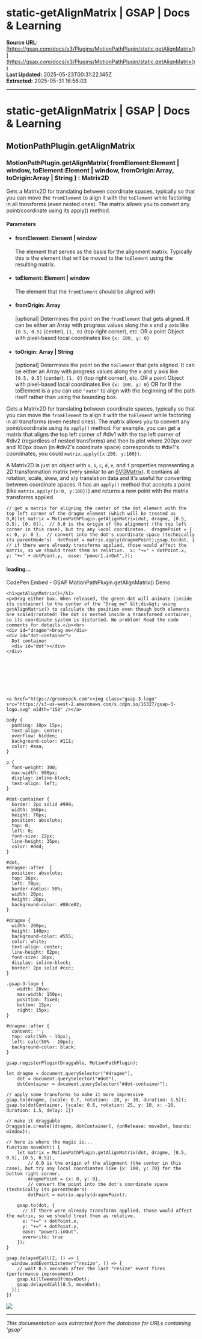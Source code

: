 # static-getAlignMatrix | GSAP | Docs & Learning

**Source URL:** [https://gsap.com/docs/v3/Plugins/MotionPathPlugin/static.getAlignMatrix()](https://gsap.com/docs/v3/Plugins/MotionPathPlugin/static.getAlignMatrix())  
**Last Updated:** 2025-05-23T00:31:22.145Z  
**Extracted:** 2025-05-31 16:56:03

---

# static-getAlignMatrix | GSAP | Docs & Learning

## MotionPathPlugin.getAlignMatrix

### MotionPathPlugin.getAlignMatrix( fromElement:Element | window, toElement:Element | window, fromOrigin:Array, toOrigin:Array | String ) : Matrix2D

Gets a Matrix2D for translating between coordinate spaces, typically so that you can move the `fromElement` to align it with the `toElement` while factoring in all transforms (even nested ones). The matrix allows you to convert any point/coordinate using its apply() method.

#### Parameters

*   #### **fromElement**: Element | window
    
    The element that serves as the basis for the alignment matrix. Typically this is the element that will be moved to the `toElement` using the resulting matrix.
    
*   #### **toElement**: Element | window
    
    The element that the `fromElement` should be aligned with
    
*   #### **fromOrigin**: Array
    
    \[optional\] Determines the point on the `fromElement` that gets aligned. It can be either an Array with progress values along the x and y axis like `[0.5, 0.5]` (center), `[1, 0]` (top right corner), etc. OR a point Object with pixel-based local coordinates like `{x: 100, y: 0}`
    
*   #### **toOrigin**: Array | String
    
    \[optional\] Determines the point on the `toElement` that gets aligned. It can be either an Array with progress values along the x and y axis like `[0.5, 0.5]` (center), `[1, 0]` (top right corner), etc. OR a point Object with pixel-based local coordinates like `{x: 100, y: 0}` OR for If the toElement is a <path> you can use `"auto"` to align with the beginning of the path itself rather than using the bounding box.
    

Gets a Matrix2D for translating between coordinate spaces, typically so that you can move the `fromElement` to align it with the `toElement` while factoring in all transforms (even nested ones). The matrix allows you to convert any point/coordinate using its `apply()` method. For example, you can get a matrix that aligns the top left corner of #div1 with the top left corner of #div2 (regardless of nested transforms) and then to plot where 200px over and 100px down (in #div2's coordinate space) corresponds to #div1's coordinates, you could `matrix.apply({x:200, y:100})`.

A Matrix2D is just an object with `a`, `b`, `c`, `d`, `e`, and `f` properties representing a 2D transformation matrix (very similar to an [SVGMatrix](https://developer.mozilla.org/en-US/docs/Web/API/SVGMatrix)). It contains all rotation, scale, skew, and x/y translation data and it's useful for converting between coordinate spaces. It has an `apply()` method that accepts a point (like `matrix.apply({x:0, y:100})`) and returns a new point with the matrix transforms applied.

```
// get a matrix for aligning the center of the dot element with the top left corner of the dragme element (which will be treated as 0,0)let matrix = MotionPathPlugin.getAlignMatrix(dot, dragme, [0.5, 0.5], [0, 0]),  // 0,0 is the origin of the alignment (the top left corner in this case), but try any local coordinates.  dragmePoint = { x: 0, y: 0 },  // convert into the dot's coordinate space (technically its parentNode's)  dotPoint = matrix.apply(dragmePoint);gsap.to(dot, {  // if there were already transforms applied, those would affect the matrix, so we should treat them as relative.  x: "+=" + dotPoint.x,  y: "+=" + dotPoint.y,  ease: "power1.inOut",});
```

#### loading...

  CodePen Embed - GSAP MotionPathPlugin.getAlignMatrix() Demo  

```
<h1>getAlignMatrix()</h1>
<p>Drag either box. When released, the green dot will animate (inside its container) to the center of the "Drag me" &lt;div&gt; using getAlignMatrix() to calculate the position even though both elements are scaled/rotated! The dot is nested inside a transformed container, so its coordinate system is distorted. No problem! Read the code comments for details.</p><br>
<div id="dragme">Drag me</div>
<div id="dot-container">
  Dot container
  <div id="dot"></div>
</div>








<a href="https://greensock.com"><img class="gsap-3-logo" src="https://s3-us-west-2.amazonaws.com/s.cdpn.io/16327/gsap-3-logo.svg" width="150" /></a>
```

```
body {
  padding: 10px 15px;
  text-align: center;
  overflow: hidden;
  background-color: #111;
  color: #aaa;
}

p {
  font-weight: 300;
  max-width: 900px;
  display: inline-block;
  text-align: left;
}

#dot-container {
  border: 2px solid #999;
  width: 160px;
  height: 70px;
  position: absolute;
  top: 0;
  left: 0;
  font-size: 22px;
  line-height: 35px;
  color: #ddd;
}

#dot,
#dragme::after  {
  position: absolute;
  top: 36px;
  left: 70px;
  border-radius: 50%;
  width: 20px;
  height: 20px;
  background-color: #88ce02;
}

#dragme {
  width: 200px;
  height: 140px;
  background-color: #555;
  color: white;
  text-align: center;
  line-height: 62px;
  font-size: 38px;
  display: inline-block;
  border: 2px solid #ccc;
}

.gsap-3-logo {
    width: 20vw;
    max-width: 150px;
    position: fixed;
    bottom: 15px;
    right: 15px;
}

#dragme::after { 
  content: '';
  top: calc(50% - 10px);
  left: calc(50% - 10px);
  background-color: black;
}
```

```
gsap.registerPlugin(Draggable, MotionPathPlugin);

let dragme = document.querySelector("#dragme"),
    dot = document.querySelector("#dot"),
    dotContainer = document.querySelector("#dot-container");

// apply some transforms to make it more impressive
gsap.to(dragme, {scale: 0.7, rotation: -20, y: 10, duration: 1.5});
gsap.to(dotContainer, {scale: 0.6, rotation: 25, y: 10, x: -10, duration: 1.5, delay: 1})

// make it draggable
Draggable.create([dragme, dotContainer], {onRelease: moveDot, bounds: window});

// here is where the magic is...
function moveDot() {
    let matrix = MotionPathPlugin.getAlignMatrix(dot, dragme, [0.5, 0.5], [0.5, 0.5]),
        // 0,0 is the origin of the alignment (the center in this case), but try any local coordinates like {x: 100, y: 70} for the bottom right corner.
        dragmePoint = {x: 0, y: 0}, 
        // convert the point into the dot's coordinate space (technically its parentNode's)
        dotPoint = matrix.apply(dragmePoint);
    
    gsap.to(dot, {
      // if there were already transforms applied, those would affect the matrix, so we should treat them as relative.
      x: "+=" + dotPoint.x, 
      y: "+=" + dotPoint.y,
      ease: "power1.inOut",
      overwrite: true
    });
}

gsap.delayedCall(2, () => {
  window.addEventListener("resize", () => {
    // wait 0.5 seconds after the last "resize" event fires (performance improvement) 
    gsap.killTweensOf(moveDot);
    gsap.delayedCall(0.5, moveDot);
  });
})
```

[![](https://assets.codepen.io/16327/internal/avatars/users/default.png?fit=crop&format=auto&height=256&version=1697554632&width=256)](https://codepen.io/GreenSock)

---

*This documentation was extracted from the database for URLs containing 'gsap'*
